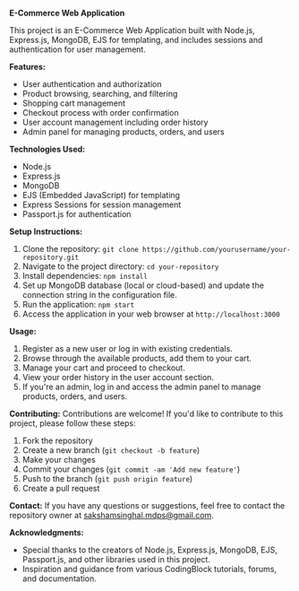 **E-Commerce Web Application**

This project is an E-Commerce Web Application built with Node.js, Express.js, MongoDB, EJS for templating, and includes sessions and authentication for user management.

**Features:**
- User authentication and authorization
- Product browsing, searching, and filtering
- Shopping cart management
- Checkout process with order confirmation
- User account management including order history
- Admin panel for managing products, orders, and users

**Technologies Used:**
- Node.js
- Express.js
- MongoDB
- EJS (Embedded JavaScript) for templating
- Express Sessions for session management
- Passport.js for authentication

**Setup Instructions:**
1. Clone the repository: `git clone https://github.com/yourusername/your-repository.git`
2. Navigate to the project directory: `cd your-repository`
3. Install dependencies: `npm install`
4. Set up MongoDB database (local or cloud-based) and update the connection string in the configuration file.
5. Run the application: `npm start`
6. Access the application in your web browser at `http://localhost:3000`

**Usage:**
1. Register as a new user or log in with existing credentials.
2. Browse through the available products, add them to your cart.
3. Manage your cart and proceed to checkout.
4. View your order history in the user account section.
5. If you're an admin, log in and access the admin panel to manage products, orders, and users.

**Contributing:**
Contributions are welcome! If you'd like to contribute to this project, please follow these steps:
1. Fork the repository
2. Create a new branch (`git checkout -b feature`)
3. Make your changes
4. Commit your changes (`git commit -am 'Add new feature'`)
5. Push to the branch (`git push origin feature`)
6. Create a pull request

**Contact:**
If you have any questions or suggestions, feel free to contact the repository owner at sakshamsinghal.mdps@gmail.com.

**Acknowledgments:**
- Special thanks to the creators of Node.js, Express.js, MongoDB, EJS, Passport.js, and other libraries used in this project.
- Inspiration and guidance from various CodingBlock tutorials, forums, and documentation.
